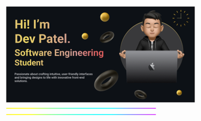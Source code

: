 ![logo](https://github.com/devpatel024/devpatel024/blob/main/Make%20your%20README.png)
              ![logo](https://github.com/devpatel024/devpatel024/blob/main/Rainbow.gif)![logo](https://github.com/devpatel024/devpatel024/blob/main/Rainbow.gif)
<!-- # 📊 GitHub Stats:
![](https://github-readme-stats.vercel.app/api?username=devpatel024&theme=dark&hide_border=false&include_all_commits=false&count_private=false)<br/>
![](https://github-readme-streak-stats.herokuapp.com/?user=devpatel024&theme=dark&hide_border=false)<br/>
![](https://github-readme-stats.vercel.app/api/top-langs/?username=devpatel024&theme=dark&hide_border=false&include_all_commits=false&count_private=false&layout=compact)

## 🏆 GitHub Trophies
![](https://github-profile-trophy.vercel.app/?username=devpatel024&theme=radical&no-frame=false&no-bg=true&margin-w=4)

---
[![](https://visitcount.itsvg.in/api?id=devpatel024&label=Profile%20Views&color=1&icon=3&pretty=true)](https://visitcount.itsvg.in) -->

<!-- Proudly created with GPRM ( https://gprm.itsvg.in ) -->

